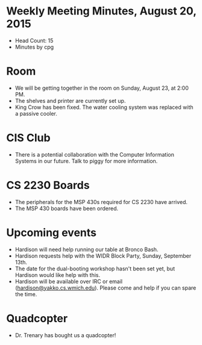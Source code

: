 # Weekly Meeting Minutes, August 20, 2015

- Head Count: 15
- Minutes by cpg

# Room

- We will be getting together in the room on Sunday, August 23, at 2:00 PM.
- The shelves and printer are currently set up.
- King Crow has been fixed. The water cooling system was replaced with a passive cooler.

# CIS Club

- There is a potential collaboration with the Computer Information Systems in our future. Talk to piggy for more information.

# CS 2230 Boards

- The peripherals for the MSP 430s required for CS 2230 have arrived.
- The MSP 430 boards have been ordered.

# Upcoming events

- Hardison will need help running our table at Bronco Bash. 
- Hardison requests help with the WIDR Block Party, Sunday, September 13th.
- The date for the dual-booting workshop hasn't been set yet, but Hardison would like help with this.
- Hardison will be available over IRC or email (hardison@yakko.cs.wmich.edu). Please come and help if you can spare the time.

# Quadcopter

- Dr. Trenary has bought us a quadcopter!
